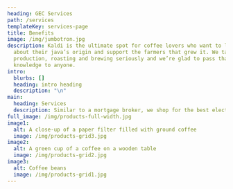 ```yaml
---
heading: GEC Services
path: /services
templateKey: services-page
title: Benefits
image: /img/jumbotron.jpg
description: Kaldi is the ultimate spot for coffee lovers who want to learn
  about their java’s origin and support the farmers that grew it. We take coffee
  production, roasting and brewing seriously and we’re glad to pass that
  knowledge to anyone.
intro:
  blurbs: []
  heading: intro heading
  description: "\n"
main:
  heading: Services
  description: Similar to a mortgage broker, we shop for the best electric rates possible from multiple energy suppliers. You are guaranteed the best savings possible on your electric bill. You receive our professional services at NO cost to you! You receive customized quotes to meet your specific electric power needs and we help you understand each utility company and their contracts in an unbiased format. We provide you with a comprehensive apples-to-apples comparison of what competitive utility providers can deliver for your company.You receive your energy savings analysis in an easy to understand format designed to make comparison data straightforward and ensure confidence with final decision-making.
full_image: /img/products-full-width.jpg
image1:
  alt: A close-up of a paper filter filled with ground coffee
  image: /img/products-grid3.jpg
image2:
  alt: A green cup of a coffee on a wooden table
  image: /img/products-grid2.jpg
image3:
  alt: Coffee beans
  image: /img/products-grid1.jpg
---
```

